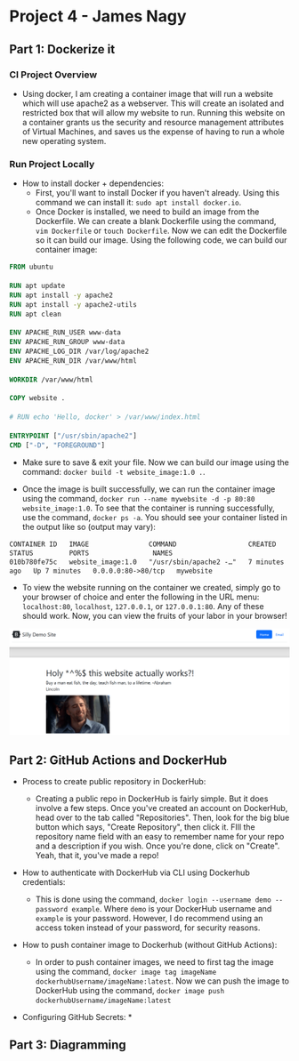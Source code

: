 # Project 4 - James Nagy

## Part 1: Dockerize it

### CI Project Overview
* Using docker, I am creating a container image that will run a website which will use apache2 as a webserver. This will create an isolated and restricted box that will allow my website to run. Running this website on a container grants us the security and resource management attributes of Virtual Machines, and saves us the expense of having to run a whole new operating system. 

### Run Project Locally
* How to install docker + dependencies:
  * First, you'll want to install Docker if you haven't already. Using this command we can install it: `sudo apt install docker.io`. 
  * Once Docker is installed, we need to build an image from the Dockerfile. We can create a blank Dockerfile using the command, `vim Dockerfile` or `touch Dockerfile`. Now we can edit the Dockerfile so it can build our image. Using the following code, we can build our container image: 

```dockerfile
FROM ubuntu

RUN apt update 
RUN apt install -y apache2 
RUN apt install -y apache2-utils 
RUN apt clean

ENV APACHE_RUN_USER www-data
ENV APACHE_RUN_GROUP www-data
ENV APACHE_LOG_DIR /var/log/apache2
ENV APACHE_RUN_DIR /var/www/html

WORKDIR /var/www/html

COPY website .

# RUN echo 'Hello, docker' > /var/www/index.html

ENTRYPOINT ["/usr/sbin/apache2"]
CMD ["-D", "FOREGROUND"]
```

  * Make sure to save & exit your file. Now we can build our image using the command: `docker build -t website_image:1.0 .`. 

  * Once the image is built successfully, we can run the container image using the command, `docker run --name mywebsite -d -p 80:80 website_image:1.0`. To see that the container is running successfully, use the command, `docker ps -a`. You should see your container listed in the output like so (output may vary):
```
CONTAINER ID   IMAGE               COMMAND                  CREATED         STATUS         PORTS                NAMES
010b780fe75c   website_image:1.0   "/usr/sbin/apache2 -…"   7 minutes ago   Up 7 minutes   0.0.0.0:80->80/tcp   mywebsite
```

  * To view the website running on the container we created, simply go to your browser of choice and enter the following in the URL menu: `localhost:80`, `localhost`, `127.0.0.1`, or `127.0.0.1:80`. Any of these should work. Now, you can view the fruits of your labor in your browser!

![image](website/website.png)

## Part 2: GitHub Actions and DockerHub

* Process to create public repository in DockerHub:
  * Creating a public repo in DockerHub is fairly simple. But it does involve a few steps. Once you've created an account on DockerHub, head over to the tab called "Repositories". Then, look for the big blue button which says, "Create Repository", then click it. FIll the repository name field with an easy to remember name for your repo and a description if you wish. Once you're done, click on "Create". Yeah, that it, you've made a repo!

* How to authenticate with DockerHub via CLI using Dockerhub credentials:
  * This is done using the command, `docker login --username demo --password example`. Where `demo` is your DockerHub username and `example` is your password. However, I do recommend using an access token instead of your password, for security reasons.

* How to push container image to Dockerhub (without GitHub Actions):
  * In order to push container images, we need to first tag the image using the command, `docker image tag imageName dockerhubUsername/imageName:latest`. Now we can push the image to DockerHub using the command, `docker image push dockerhubUsername/imageName:latest`

* Configuring GitHub Secrets:
  *

## Part 3: Diagramming
